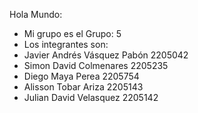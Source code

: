 Hola Mundo:

- Mi grupo es el Grupo: 5
- Los integrantes son:
- Javier Andrés Vásquez Pabón 2205042
- Simon David Colmenares 2205235
- Diego Maya Perea 2205754
- Alisson Tobar Ariza 2205143
- Julian David Velasquez 2205142
